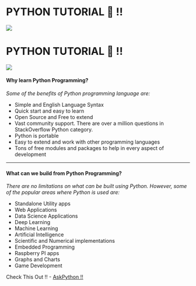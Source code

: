 # PYTHON TUTORIAL 🐍 !!

![](https://www.python.org/static/img/python-logo.png)

# PYTHON TUTORIAL 🐍 !!

![](https://www.python.org/static/img/python-logo.png)

#### Why learn Python Programming?
*Some of the benefits of Python programming language are:*

- Simple and English Language Syntax
- Quick start and easy to learn
- Open Source and Free to extend
- Vast community support. There are over a million questions in StackOverflow Python category.
- Python is portable
- Easy to extend and work with other programming languages
- Tons of free modules and packages to help in every aspect of development


------------



#### What can we build from Python Programming?
*There are no limitations on what can be built using Python. However, some of the popular areas where Python is used are:*

- Standalone Utility apps
- Web Applications
- Data Science Applications
- Deep Learning
- Machine Learning
- Artificial Intelligence
- Scientific and Numerical implementations
- Embedded Programming
- Raspberry PI apps
- Graphs and Charts
- Game Development


Check This Out ‼ - [AskPython !!](https://www.askpython.com/python-programming "AskPython")
